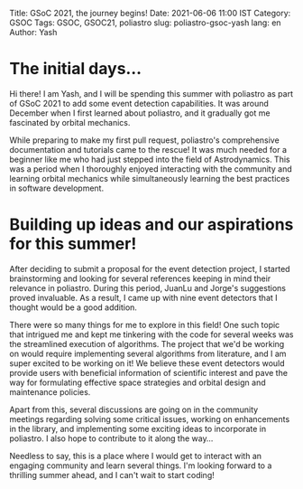 Title: GSoC 2021, the journey begins!
Date: 2021-06-06 11:00 IST
Category: GSOC
Tags: GSOC, GSOC21, poliastro
slug: poliastro-gsoc-yash
lang: en
Author: Yash


# The initial days…

Hi there! I am Yash, and I will be spending this summer with poliastro as part of GSoC 2021 to add some event detection capabilities. It was around December when I first learned about poliastro, and it gradually got me fascinated by orbital mechanics.

While preparing to make my first pull request, poliastro's comprehensive documentation and tutorials came to the rescue! It was much needed for a beginner like me who had just stepped into the field of Astrodynamics. This was a period when I thoroughly enjoyed interacting with the community and learning orbital mechanics while simultaneously learning the best practices in software development.
 
# Building up ideas and our aspirations for this summer!
 
After deciding to submit a proposal for the event detection project, I started brainstorming and looking for several references keeping in mind their relevance in poliastro. During this period, JuanLu and Jorge's suggestions proved invaluable. As a result, I came up with nine event detectors that I thought would be a good addition.
 
There were so many things for me to explore in this field! One such topic that intrigued me and kept me tinkering with the code for several weeks was the streamlined execution of algorithms. The project that we'd be working on would require implementing several algorithms from literature, and I am super excited to be working on it! We believe these event detectors would provide users with beneficial information of scientific interest and pave the way for formulating effective space strategies and orbital design and maintenance policies.
 
Apart from this, several discussions are going on in the community meetings regarding solving some critical issues, working on enhancements in the library, and implementing some exciting ideas to incorporate in poliastro. I also hope to contribute to it along the way…
 
Needless to say, this is a place where I would get to interact with an engaging community and learn several things. I'm looking forward to a thrilling summer ahead, and I can't wait to start coding!
